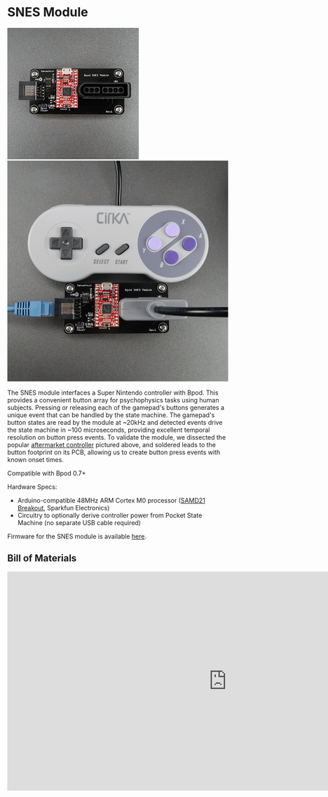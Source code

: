 # SNES Module
![Alt text](../images/snes-module.png)
![Alt text](../images/snes-module-with-gamepad.png)

The SNES module interfaces a Super Nintendo controller with Bpod. This provides a convenient button array for psychophysics tasks using human subjects. Pressing or releasing each of the gamepad's buttons generates a unique event that can be handled by the state machine. The gamepad's button states are read by the module at ~20kHz and detected events drive the state machine in ~100 microseconds, providing excellent temporal resolution on button press events. To validate the module, we dissected the popular [aftermarket controller](https://www.google.com/url?q=https%3A%2F%2Fwww.newegg.com%2FProduct%2FProduct.aspx%3FItem%3D9SIAD2K5AT9617&sa=D&sntz=1&usg=AOvVaw02pqZpxsn5tU4DIM8k7ocJ) pictured above, and soldered leads to the button footprint on its PCB, allowing us to create button press events with known onset times.

Compatible with Bpod 0.7+

Hardware Specs:

- Arduino-compatible 48MHz ARM Cortex M0 processor ([SAMD21 Breakout](https://www.google.com/url?q=https%3A%2F%2Fwww.sparkfun.com%2Fproducts%2F13664&sa=D&sntz=1&usg=AOvVaw0XeduDYUT1Y6LCsRG8inUF), Sparkfun Electronics)
- Circuitry to optionally derive controller power from Pocket State Machine (no separate USB cable required)

Firmware for the SNES module is available [here](https://www.google.com/url?q=https%3A%2F%2Fgithub.com%2Fsanworks%2FBpod_SNES_Firmware&sa=D&sntz=1&usg=AOvVaw3EbEdlJ9e0AtdysVZCSoJz).

## Bill of Materials
<iframe width=1000 height=500 jsname="L5Fo6c" jscontroller="usmiIb" jsaction="rcuQ6b:WYd;" class="YMEQtf L6cTce-purZT L6cTce-pSzOP KfXz0b" sandbox="allow-scripts allow-popups allow-forms allow-same-origin allow-popups-to-escape-sandbox allow-downloads allow-modals" frameborder="0" aria-label="Spreadsheet, SNESModule BOM" allowfullscreen="" src="https://docs.google.com/spreadsheets/d/14Su_MSOj3gjeDmfFUj0IptJ5FdFrRq1wjKRD93XW3-4/htmlembed?authuser=0"></iframe>